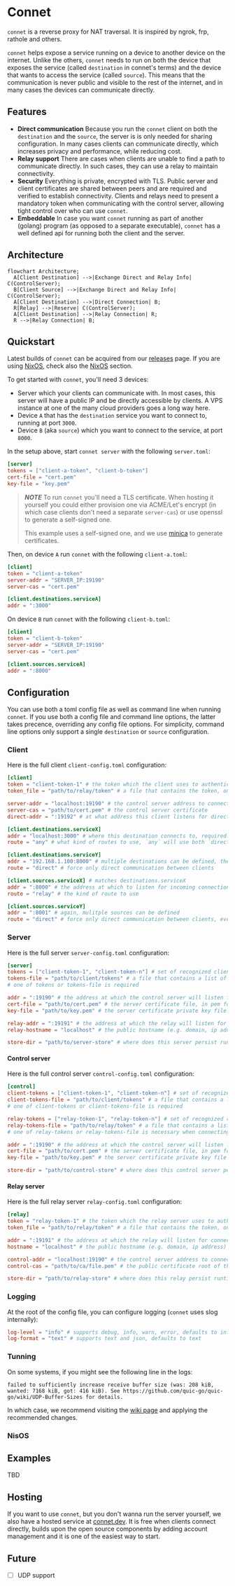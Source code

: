 # Connet

`connet` is a reverse proxy for NAT traversal. It is inspired by ngrok, frp, rathole and others.

`connet` helps expose a service running on a device to another device on the internet. Unlike the others, 
`connet` needs to run on both the device that exposes the service (called `destination` in connet's terms)
and the device that wants to access the service (called `source`). This means that the communication is
never public and visible to the rest of the internet, and in many cases the devices can communicate directly.

## Features

 - **Direct communication** Because you run the `connet` client on both the `destination` and the `source`, the server is
is only needed for sharing configuration. In many cases clients can communicate directly, which increases privacy and 
performance, while reducing cost.
 - **Relay support** There are cases when clients are unable to find a path to communicate directly. In such cases, they
can use a relay to maintain connectivity. 
 - **Security** Everything is private, encrypted with TLS. Public server and client certificates are shared between peers
and are required and verified to establish connectivity. Clients and relays need to present a mandatory token when communicating
with the control server, allowing tight control over who can use `connet`.
 - **Embeddable** In case you want `connet` running as part of another (golang) program (as opposed to a separate executable), 
`connet` has a well defined api for running both the client and the server.

## Architecture

```mermaid
flowchart Architecture;
  A[Client Destination] -->|Exchange Direct and Relay Info| C(ControlServer);
  B[Client Source] -->|Exchange Direct and Relay Info| C(ControlServer);
  A[Client Destination] -->|Direct Connection| B;
  R[Relay] -->|Reserve| C(ControlServer);
  A[Client Destination] -->|Relay Connection| R;
  R -->|Relay Connection| B;
```

## Quickstart

Latest builds of `connet` can be acquired from our [releases](https://github.com/connet-dev/connet/releases) page. 
If you are using [NixOS](https://nixos.org), check also the [NixOS](#NixOS) section.

To get started with `connet`, you'll need 3 devices:

 - Server which your clients can communicate with. In most cases, this server will have a public IP and be directly 
accessible by clients. A VPS instance at one of the many cloud providers goes a long way here.
 - Device `A` that has the `destination` service you want to connect to, running at port `3000`.
 - Device `B` (aka `source`) which you want to connect to the service, at port `8000`. 

In the setup above, start `connet server` with the following `server.toml`:
```toml
[server]
tokens = ["client-a-token", "client-b-token"]
cert-file = "cert.pem"
key-file = "key.pem"
```

> **_NOTE_** To run `connet` you'll need a TLS certificate. When hosting it yourself you could either provision one
> via ACME/Let's encrypt (in which case clients don't need a separate `server-cas`) or use openssl to generate a self-signed one.
> 
> This example uses a self-signed one, and we use [minica](https://github.com/jsha/minica) to generate certificates.

Then, on device `A` run `connet` with the following `client-a.toml`:
```toml
[client]
token = "client-a-token"
server-addr = "SERVER_IP:19190"
server-cas = "cert.pem"

[client.destinations.serviceA]
addr = ":3000"
```

On device `B` run `connet` with the following `client-b.toml`:
```toml
[client]
token = "client-b-token"
server-addr = "SERVER_IP:19190"
server-cas = "cert.pem"

[client.sources.serviceA]
addr = ":8000"
```

## Configuration

You can use both a toml config file as well as command line when running `connet`. If you use both a config file and 
command line options, the latter takes precence, overriding any config file options. For simplicity, command line options 
only support a single `destination` or `source` configuration. 

### Client

Here is the full client `client-config.toml` configuration:
```toml
[client]
token = "client-token-1" # the token which the client uses to authenticate against the control server
token_file = "path/to/relay/token" # a file that contains the token, one of token or token_file is required

server-addr = "localhost:19190" # the control server address to connect to
server-cas = "path/to/cert.pem" # the control server certificate
direct-addr = ":19192" # at what address this client listens for direct connections

[client.destinations.serviceX]
addr = "localhost:3000" # where this destination connects to, required
route = "any" # what kind of routes to use, `any` will use both `direct` and `relay`

[client.destinations.serviceY]
addr = "192.168.1.100:8000" # multiple destinations can be defined, they are matched by name at the server
route = "direct" # force only direct communication between clients

[client.sources.serviceX] # matches destinations.serviceX
addr = ":8000" # the address at which to listen for incoming connections to be forwarded
route = "relay" # the kind of route to use

[client.sources.serviceY]
addr = ":8001" # again, mulitple sources can be defined
route = "direct" # force only direct communication between clients, even if other end allows any
```

### Server

Here is the full server `server-config.toml` configuration:
```toml
[server]
tokens = ["client-token-1", "client-token-n"] # set of recognized client tokens
tokens-file = "path/to/client/tokens" # a file that contains a list of client tokens
# one of tokens or tokens-file is required

addr = ":19190" # the address at which the control server will listen for connections, default to :19190
cert-file = "path/to/cert.pem" # the server certificate file, in pem format
key-file = "path/to/key.pem" # the server certificate private key file

relay-addr = ":19191" # the address at which the relay will listen for connectsion, defaults to :19191
relay-hostname = "localhost" # the public hostname (e.g. domain, ip address) which will be advertised to clients, defaults to localhost

store-dir = "path/to/server-store" # where does this server persist runtime information, defaults to a /tmp subdirectory
```

#### Control server

Here is the full control server `control-config.toml` configuration:
```toml
[control]
client-tokens = ["client-token-1", "client-token-n"] # set of recognized client tokens
client-tokens-file = "path/to/client/tokens" # a file that contains a list of client tokens
# one of client-tokens or client-tokens-file is required

relay-tokens = ["relay-token-1", "relay-token-n"] # set of recognized relay tokens
relay-tokens-file = "path/to/relay/token" # a file that contains a list of relay tokens
# one of relay-tokens or relay-tokens-file is necessary when connecting relays

addr = ":19190" # the address at which the control server will listen for connections, default to :19190
cert-file = "path/to/cert.pem" # the server certificate file, in pem format
key-file = "path/to/key.pem" # the server certificate private key file

store-dir = "path/to/control-store" # where does this control server persist runtime information, defaults to a /tmp subdirectory
```

#### Relay server

Here is the full relay server `relay-config.toml` configuration:
```toml
[relay]
token = "relay-token-1" # the token which the relay server uses to authenticate against the control server
token_file = "path/to/relay/token" # a file that contains the token, one of token or token_file is required

addr = ":19191" # the address at which the relay will listen for connectsion, defaults to :19191
hostname = "localhost" # the public hostname (e.g. domain, ip address) which will be advertised to clients, defaults to localhost

control-addr = "localhost:19190" # the control server address to connect to, defaults to localhost:19191
control-cas = "path/to/ca/file.pem" # the public certificate root of the control server, no default, required when using self-signed certs

store-dir = "path/to/relay-store" # where does this relay persist runtime information, defaults to a /tmp subdirectory
```

### Logging

At the root of the config file, you can configure logging (`connet` uses slog internally):
```toml
log-level = "info" # supports debug, info, warn, error, defaults to info
log-format = "text" # supports text and json, defaults to text
```

### Tunning

On some systems, if you might see the following line in the logs:
```
failed to sufficiently increase receive buffer size (was: 208 kiB, wanted: 7168 kiB, got: 416 kiB). See https://github.com/quic-go/quic-go/wiki/UDP-Buffer-Sizes for details.
```

In which case, we recommend visiting the [wiki page](https://github.com/quic-go/quic-go/wiki/UDP-Buffer-Sizes) and applying the recommended changes.

### NisOS

## Examples

TBD

## Hosting

If you want to use `connet`, but you don't wanna run the server yourself, we also have a hosted service 
at [connet.dev](https://connet.dev). It is free when clients connect directly, builds upon the open source components 
by adding account management and it is one of the easiest way to start. 

## Future

 - [ ] UDP support
